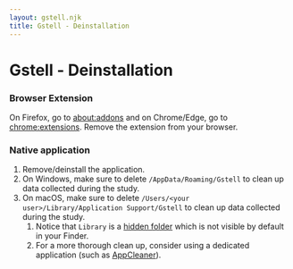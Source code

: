 ```yaml
---
layout: gstell.njk
title: Gstell - Deinstallation
---
```


# Gstell - Deinstallation

### Browser Extension
On Firefox, go to [about:addons](about:addons) and on Chrome/Edge, go to [chrome:extensions](chrome:extensions). Remove the extension from your browser.

### Native application
1. Remove/deinstall the application.
2. On Windows, make sure to delete `/AppData/Roaming/Gstell` to clean up data collected during the study.
3. On macOS, make sure to delete `/Users/<your user>/Library/Application Support/Gstell` to clean up data collected during the study. 
   1. Notice that `Library` is a [hidden folder](https://www.techradar.com/how-to/how-to-show-hidden-files-in-macos) which is not visible by default in your Finder.
   2. For a more thorough clean up, consider using a dedicated application (such as [AppCleaner](http://freemacsoft.net/appcleaner/)).

